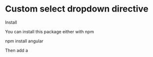 # Custom select dropdown directive


Install


You can install this package either with npm 


npm install angular

Then add a <script> to your index.html:

<script src="/node_modules/angular/angular.js"></script>